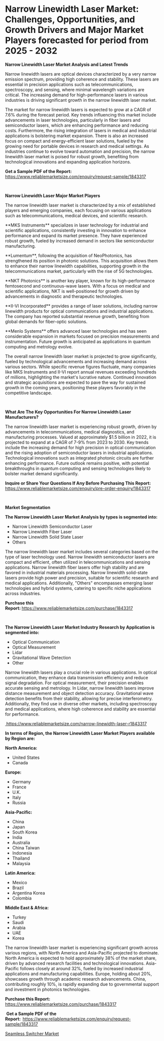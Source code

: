 <p><h1>Narrow Linewidth Laser Market: Challenges, Opportunities, and Growth Drivers and Major Market Players forecasted for period from 2025 - 2032</h1></p><p><strong>Narrow Linewidth Laser Market Analysis and Latest Trends</strong></p>
<p><p>Narrow linewidth lasers are optical devices characterized by a very narrow emission spectrum, providing high coherence and stability. These lasers are essential in precision applications such as telecommunications, spectroscopy, and sensing, where minimal wavelength variations are critical. The increasing demand for high-performance lasers in various industries is driving significant growth in the narrow linewidth laser market.</p><p>The market for narrow linewidth lasers is expected to grow at a CAGR of 7.6% during the forecast period. Key trends influencing this market include advancements in laser technologies, particularly in fiber lasers and semiconductor lasers, which are enhancing performance and reducing costs. Furthermore, the rising integration of lasers in medical and industrial applications is bolstering market expansion. There is also an increased focus on compact and energy-efficient laser solutions, fueled by the growing need for portable devices in research and medical settings. As industries continue to evolve toward automation and precision, the narrow linewidth laser market is poised for robust growth, benefiting from technological innovations and expanding application horizons.</p></p>
<p><strong>Get a Sample PDF of the Report:&nbsp;</strong> <a href="https://www.reliablemarketsize.com/enquiry/request-sample/1843317?utm_campaign=2176&utm_medium=2&utm_source=Github&utm_content=ia&utm_term=06042025&utm_id=narrow-linewidth-laser">https://www.reliablemarketsize.com/enquiry/request-sample/1843317</a></p>
<p>&nbsp;</p>
<p><strong>Narrow Linewidth Laser Major Market Players</strong></p>
<p><p>The narrow linewidth laser market is characterized by a mix of established players and emerging companies, each focusing on various applications such as telecommunications, medical devices, and scientific research.</p><p>**MKS Instruments** specializes in laser technology for industrial and scientific applications, consistently investing in innovation to enhance performance and expand its market presence. They have experienced robust growth, fueled by increased demand in sectors like semiconductor manufacturing.</p><p>**Lumentum**, following the acquisition of NeoPhotonics, has strengthened its position in photonic solutions. This acquisition allows them to enhance their narrow linewidth capabilities, supporting growth in the telecommunications market, particularly with the rise of 5G technologies.</p><p>**NKT Photonics** is another key player, known for its high-performance femtosecond and continuous-wave lasers. With a focus on medical and scientific applications, NKT is well-positioned for growth driven by advancements in diagnostic and therapeutic technologies.</p><p>**II-VI Incorporated** provides a range of laser solutions, including narrow linewidth products for optical communications and industrial applications. The company has reported substantial revenue growth, benefiting from global demands for fiber-optic solutions.</p><p>**Menlo Systems** offers advanced laser technologies and has seen considerable expansion in markets focused on precision measurements and instrumentation. Future growth is anticipated as applications in quantum computing and metrology evolve.</p><p>The overall narrow linewidth laser market is projected to grow significantly, fueled by technological advancements and increasing demand across various sectors. While specific revenue figures fluctuate, many companies like MKS Instruments and II-VI report annual revenues exceeding hundreds of millions, highlighting the market's lucrative nature. Continued innovation and strategic acquisitions are expected to pave the way for sustained growth in the coming years, positioning these players favorably in the competitive landscape.</p></p>
<p>&nbsp;</p>
<p><strong>What Are The Key Opportunities For Narrow Linewidth Laser Manufacturers?</strong></p>
<p><p>The narrow linewidth laser market is experiencing robust growth, driven by advancements in telecommunications, medical diagnostics, and manufacturing processes. Valued at approximately $1.5 billion in 2022, it is projected to expand at a CAGR of 7-9% from 2023 to 2030. Key trends include the increasing demand for high precision in optical communication and the rising adoption of semiconductor lasers in industrial applications. Technological innovations such as integrated photonic circuits are further enhancing performance. Future outlook remains positive, with potential breakthroughs in quantum computing and sensing technologies likely to bolster market demand significantly.</p></p>
<p><strong>Inquire or Share Your Questions If Any Before Purchasing This Report:</strong> <a href="https://www.reliablemarketsize.com/enquiry/pre-order-enquiry/1843317?utm_campaign=2176&utm_medium=2&utm_source=Github&utm_content=ia&utm_term=06042025&utm_id=narrow-linewidth-laser">https://www.reliablemarketsize.com/enquiry/pre-order-enquiry/1843317</a></p>
<p>&nbsp;</p>
<p><strong>Market Segmentation</strong></p>
<p><strong>The Narrow Linewidth Laser Market Analysis by types is segmented into:</strong></p>
<p><ul><li>Narrow Linewidth Semiconductor Laser</li><li>Narrow Linewidth Fiber Laser</li><li>Narrow Linewidth Solid State Laser</li><li>Others</li></ul></p>
<p><p>The narrow linewidth laser market includes several categories based on the type of laser technology used. Narrow linewidth semiconductor lasers are compact and efficient, often utilized in telecommunications and sensing applications. Narrow linewidth fiber lasers offer high stability and are favored in industrial materials processing. Narrow linewidth solid-state lasers provide high power and precision, suitable for scientific research and medical applications. Additionally, "Others" encompasses emerging laser technologies and hybrid systems, catering to specific niche applications across industries.</p></p>
<p><strong>Purchase this Report:&nbsp;</strong><a href="https://www.reliablemarketsize.com/purchase/1843317?utm_campaign=2176&utm_medium=2&utm_source=Github&utm_content=ia&utm_term=06042025&utm_id=narrow-linewidth-laser">https://www.reliablemarketsize.com/purchase/1843317</a></p>
<p>&nbsp;</p>
<p><strong>The Narrow Linewidth Laser Market Industry Research by Application is segmented into:</strong></p>
<p><ul><li>Optical Communication</li><li>Optical Measurement</li><li>Lidar</li><li>Gravitational Wave Detection</li><li>Other</li></ul></p>
<p><p>Narrow linewidth lasers play a crucial role in various applications. In optical communication, they enhance data transmission efficiency and reduce signal degradation. For optical measurement, their precision enables accurate sensing and metrology. In Lidar, narrow linewidth lasers improve distance measurement and object detection accuracy. Gravitational wave detection benefits from their stability, allowing for precise interferometry. Additionally, they find use in diverse other markets, including spectroscopy and medical applications, where high coherence and stability are essential for performance.</p></p>
<p><a href="https://www.reliablemarketsize.com/narrow-linewidth-laser-r1843317?utm_campaign=2176&utm_medium=2&utm_source=Github&utm_content=ia&utm_term=06042025&utm_id=narrow-linewidth-laser">&nbsp;https://www.reliablemarketsize.com/narrow-linewidth-laser-r1843317</a></p>
<p><strong>In terms of Region, the Narrow Linewidth Laser Market Players available by Region are:</strong></p>
<p>
    <p> <strong> North America: </strong>
        <ul>
            <li>United States</li>
            <li>Canada</li>
        </ul>
        </p> 
    <p> <strong> Europe: </strong>
        <ul>
            <li>Germany</li>
            <li>France</li>
            <li>U.K.</li>
            <li>Italy</li>
            <li>Russia</li>
        </ul>
        </p> 
    <p> <strong> Asia-Pacific: </strong>
        <ul>
            <li>China</li>
            <li>Japan</li>
            <li>South Korea</li>
            <li>India</li>
            <li>Australia</li>
            <li>China Taiwan</li>
            <li>Indonesia</li>
            <li>Thailand</li>
            <li>Malaysia</li>
        </ul>
        </p> 
    <p> <strong> Latin America: </strong>
        <ul>
            <li>Mexico</li>
            <li>Brazil</li>
            <li>Argentina Korea</li>
            <li>Colombia</li>
        </ul>
        </p> 
    <p> <strong> Middle East & Africa: </strong>
        <ul>
            <li>Turkey</li>
            <li>Saudi</li>
            <li>Arabia</li>
            <li>UAE</li>
            <li>Korea</li>
        </ul>
    </p>
    </p>
<p><p>The narrow linewidth laser market is experiencing significant growth across various regions, with North America and Asia-Pacific projected to dominate. North America is expected to hold approximately 38% of the market share, driven by advanced research facilities and technological innovations. Asia-Pacific follows closely at around 32%, fueled by increased industrial applications and manufacturing capabilities. Europe, holding about 20%, showcases growth through academic research advancements. China, contributing roughly 10%, is rapidly expanding due to governmental support and investment in photonics technologies.</p></p>
<p><strong>Purchase this Report: </strong><a href="https://www.reliablemarketsize.com/purchase/1843317?utm_campaign=2176&utm_medium=2&utm_source=Github&utm_content=ia&utm_term=06042025&utm_id=narrow-linewidth-laser">https://www.reliablemarketsize.com/purchase/1843317</a></p>
<p>&nbsp;<strong>Get a Sample PDF of the Report:&nbsp;&nbsp;</strong><a href="https://www.reliablemarketsize.com/enquiry/request-sample/1843317?utm_campaign=2176&utm_medium=2&utm_source=Github&utm_content=ia&utm_term=06042025&utm_id=narrow-linewidth-laser">https://www.reliablemarketsize.com/enquiry/request-sample/1843317</a></p>
<p><strong></strong></p>
<p><p><a href="https://github.com/santosh758595/Market-Research-Report-List-7/blob/main/seamless-switcher-market.md?utm_campaign=2176&utm_medium=2&utm_source=Github&utm_content=ia&utm_term=06042025&utm_id=narrow-linewidth-laser">Seamless Switcher Market</a></p></p>